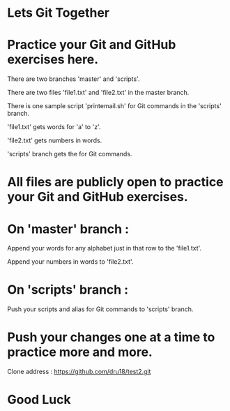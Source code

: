 # Lets Git Together


# Practice your Git and GitHub exercises here.


There are two branches 'master' and 'scripts'.

There are two files 'file1.txt' and 'file2.txt' in the master branch.

There is one sample script 'printemail.sh' for Git commands in the 'scripts' branch.


'file1.txt' gets words for 'a' to 'z'.

'file2.txt' gets numbers in words.

'scripts' branch gets the  for Git commands.


# All files are publicly open to practice your Git and GitHub exercises.


# On 'master' branch :


Append your words for any alphabet just in that row to the 'file1.txt'.

Append your numbers in words to 'file2.txt'.


# On 'scripts' branch :
Push your scripts and alias for Git commands to 'scripts' branch.


# Push your changes one at a time to practice more and more.


Clone address : https://github.com/dru18/test2.git


# Good Luck
